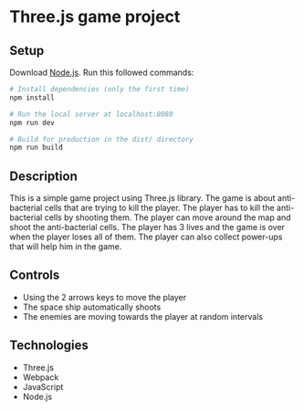 # Three.js game project

## Setup
Download [Node.js](https://nodejs.org/en/download/).
Run this followed commands:

``` bash
# Install dependencies (only the first time)
npm install

# Run the local server at localhost:8080
npm run dev

# Build for production in the dist/ directory
npm run build
```

## Description
This is a simple game project using Three.js library. The game is about anti-bacterial cells that are trying to kill the player. The player has to kill the anti-bacterial cells by shooting them. The player can move around the map and shoot the anti-bacterial cells. The player has 3 lives and the game is over when the player loses all of them. The player can also collect power-ups that will help him in the game.

## Controls
- Using the 2 arrows keys to move the player
- The space ship automatically shoots
- The enemies are moving towards the player at random intervals

## Technologies
- Three.js
- Webpack
- JavaScript
- Node.js